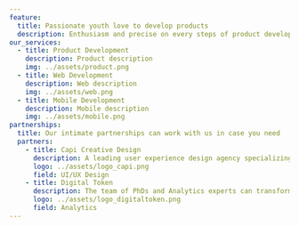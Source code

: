 ```yaml
---
feature:
  title: Passionate youth love to develop products
  description: Enthusiasm and precise on every steps of product development make us different.
our_services:
  - title: Product Development
    description: Product description
    img: ../assets/product.png
  - title: Web Development
    description: Web description
    img: ../assets/web.png
  - title: Mobile Development
    description: Mobile description
    img: ../assets/mobile.png
partnerships:
  title: Our intimate partnerships can work with us in case you need
  partners:
    - title: Capi Creative Design
      description: A leading user experience design agency specializing in web and mobile apps.
      logo: ../assets/logo_capi.png
      field: UI/UX Design
    - title: Digital Token
      description: The team of PhDs and Analytics experts can transform your data into actionable
      logo: ../assets/logo_digitaltoken.png
      field: Analytics
---
```


